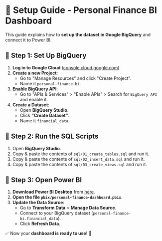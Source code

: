 # 🚀 Setup Guide - Personal Finance BI Dashboard

This guide explains how to **set up the dataset in Google BigQuery** and connect it to Power BI.

## 📌 Step 1: Set Up BigQuery
1. **Log in to Google Cloud** ([console.cloud.google.com](https://console.cloud.google.com)).
2. **Create a new Project**:
   - Go to "Manage Resources" and click "Create Project".
   - Name it `personal-finance-bi`.
3. **Enable BigQuery API**:
   - Go to "APIs & Services" > "Enable APIs" > Search for `BigQuery API` and enable it.
4. **Create a Dataset**:
   - Open **BigQuery Studio**.
   - Click **"Create Dataset"**.
   - Name it `financial_data`.

## 📌 Step 2: Run the SQL Scripts
1. Open **BigQuery Studio**.
2. Copy & paste the contents of `sql/01_create_tables.sql` and run it.
3. Copy & paste the contents of `sql/02_insert_data.sql` and run it.
4. Copy & paste the contents of `sql/03_create_views.sql` and run it.

## 📌 Step 3: Open Power BI
1. **Download Power BI Desktop** from [here](https://powerbi.microsoft.com).
2. **Open the file `pbix/personal-finance-dashboard.pbix`**.
3. **Update the Data Source**:
   - Go to **Transform Data** > **Manage Data Source**.
   - Connect to your BigQuery dataset (`personal-finance-bi.financial_data`).
   - Click **Refresh Data**.

✅ Now your **dashboard is ready to use!** 🎉
